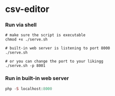 # csv-editor
### Run via shell

```shell
# make sure the script is executable
chmod +x ./serve.sh

# built-in web server is listening to port 8000
./serve.sh

# or you can change the port to your likingg
./serve.sh -p 8001
```

### Run in built-in web server

```php
php -S localhost:8000
```
